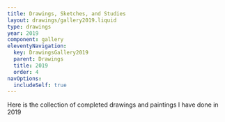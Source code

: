 ```yaml
---
title: Drawings, Sketches, and Studies
layout: drawings/gallery2019.liquid
type: drawings
year: 2019
component: gallery
eleventyNavigation:
  key: DrawingsGallery2019
  parent: Drawings
  title: 2019
  order: 4
navOptions:
  includeSelf: true
---
```


Here is the collection of completed drawings and paintings I have done in 2019

